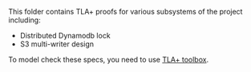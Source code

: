 This folder contains TLA+ proofs for various subsystems of the project including:

* Distributed Dynamodb lock
* S3 multi-writer design

To model check these specs, you need to use [TLA+
toolbox](https://lamport.azurewebsites.net/tla/toolbox.html).
